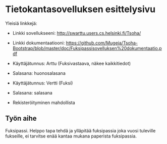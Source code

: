﻿# Tietokantasovelluksen esittelysivu

Yleisiä linkkejä:

* Linkki sovellukseeni: http://swarttu.users.cs.helsinki.fi/Tsoha/
* Linkki dokumentaatiooni: https://github.com/Mugeja/Tsoha-Bootstrap/blob/master/doc/Fuksipassisovelluksen%20dokumentaatio.pdf

* Käyttäjätunnus: Arttu (Fuksivastaava, näkee kaikkitiedot)
* Salasana: huonosalasana

* Käyttäjätunnus: Vertti (Fuksi)
* Salasana: salasana


* Rekisteröityminen mahdollista

## Työn aihe

Fuksipassi. Helppo tapa tehdä ja ylläpitää fuksipassia joka vuosi tuleville fukseille, ei tarvitse enää kantaa mukana
paperista fuksipassia.
